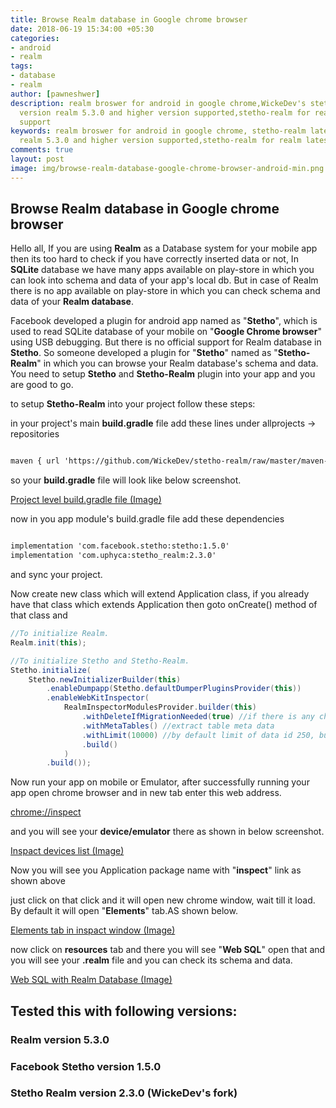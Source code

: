 ```yaml
---
title: Browse Realm database in Google chrome browser
date: 2018-06-19 15:34:00 +05:30
categories:
- android
- realm
tags:
- database
- realm
author: [pawneshwer]
description: realm broswer for android in google chrome,WickeDev's stetho-realm latest
  version realm 5.3.0 and higher version supported,stetho-realm for realm latest version
  support
keywords: realm broswer for android in google chrome, stetho-realm latest version
  realm 5.3.0 and higher version supported,stetho-realm for realm latest version support
comments: true
layout: post
image: img/browse-realm-database-google-chrome-browser-android-min.png
---
```


## Browse Realm database in Google chrome browser

Hello all,
If you are using **Realm** as a Database system for your mobile app then its too hard to check if you have correctly inserted data or not, In **SQLite** database we have many apps available on play-store in which you can look into schema and data of your app's local db. But in case of Realm there is no app available on play-store in which you can check schema and data of your **Realm database**.

Facebook developed a plugin for android app named as "**Stetho**", which is used to read SQLite database of your mobile on "**Google Chrome browser**" using USB debugging. But there is no official support for Realm database in **Stetho**.
So someone developed a plugin for "**Stetho**" named as "**Stetho-Realm**" in which you can browse your Realm database's schema and data. You need to setup **Stetho** and **Stetho-Realm** plugin into your app and you are good to go.

to setup **Stetho-Realm** into your project follow these steps:

in your project's main **build.gradle** file add these lines under allprojects -> repositories

```xml

maven { url 'https://github.com/WickeDev/stetho-realm/raw/master/maven-repo' }

```

so your **build.gradle** file will look like below screenshot.

[Project level build.gradle file (Image)](img/project-build.gradle.PNG)

now in you app module's build.gradle file add these dependencies

```xml

implementation 'com.facebook.stetho:stetho:1.5.0'
implementation 'com.uphyca:stetho_realm:2.3.0'

```

and sync your project.

Now create new class which will extend Application class, if you already have that class which extends Application then goto onCreate() method of that class and

```java
//To initialize Realm.
Realm.init(this);

//To initialize Stetho and Stetho-Realm.
Stetho.initialize(
	Stetho.newInitializerBuilder(this)
		.enableDumpapp(Stetho.defaultDumperPluginsProvider(this))
		.enableWebKitInspector(
			RealmInspectorModulesProvider.builder(this)
				.withDeleteIfMigrationNeeded(true) //if there is any changes in database schema then rebuild bd.
				.withMetaTables() //extract table meta data
				.withLimit(10000) //by default limit of data id 250, but you can increase with this
				.build()
			)
		.build());

```
						
Now run your app on mobile or Emulator, after successfully running your app open chrome browser and in new tab enter this web address.

[chrome://inspect](chrome://inspect)

and you will see your **device/emulator** there as shown in below screenshot.

[Inspact devices list (Image)](img/inspact.PNG)

Now you will see you Application package name with "**inspect**" link as shown above

just click on that click and it will open new chrome window, wait till it load. By default it will open "**Elements**" tab.AS shown below.

[Elements tab in inspact window (Image)](img/inspact2.PNG)

now click on **resources** tab and there you will see "**Web SQL**" open that and you will see your **.realm** file and you can check its schema and data.

[Web SQL with Realm Database (Image)](img/inspact3.PNG)

## Tested this with following versions:
### Realm version 5.3.0
### Facebook Stetho version 1.5.0
### Stetho Realm version 2.3.0 (WickeDev's fork)
